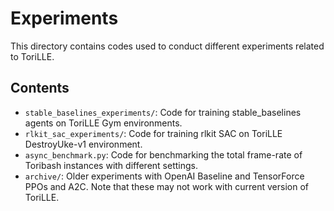 # Experiments

This directory contains codes used to conduct different experiments related to ToriLLE.

## Contents

* `stable_baselines_experiments/`: Code for training stable_baselines agents on ToriLLE Gym environments.
* `rlkit_sac_experiments/`: Code for training rlkit SAC on ToriLLE DestroyUke-v1 environment.
* `async_benchmark.py`: Code for benchmarking the total frame-rate of Toribash instances with different settings.
* `archive/`: Older experiments with OpenAI Baseline and TensorForce PPOs and A2C. Note that these may not work with current version of ToriLLE.


